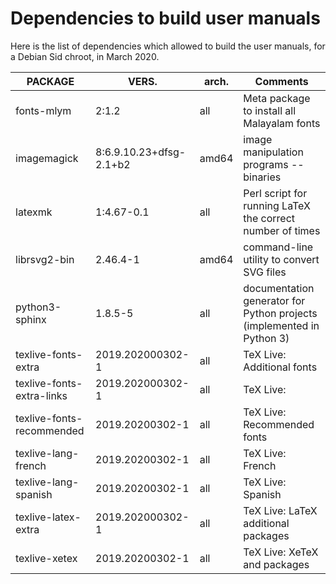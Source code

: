 # Dependencies to build user manuals #

Here is the list of dependencies which allowed to build the user
manuals, for a Debian Sid chroot, in March 2020.


| PACKAGE | VERS. | arch. | Comments |
| ------- | ----- | ----- | -------- |
| fonts-mlym | 2:1.2 | all | Meta package to install all Malayalam fonts |
| imagemagick | 8:6.9.10.23+dfsg-2.1+b2 | amd64 | image manipulation programs -- binaries |
| latexmk | 1:4.67-0.1 | all | Perl script for running LaTeX the correct number of times |
| librsvg2-bin | 2.46.4-1 | amd64 | command-line utility to convert SVG files |
| python3-sphinx | 1.8.5-5 | all | documentation generator for Python projects (implemented in Python 3) |
| texlive-fonts-extra | 2019.202000302-1 | all | TeX Live: Additional fonts |
| texlive-fonts-extra-links | 2019.202000302-1 | all | TeX Live: |
| texlive-fonts-recommended | 2019.20200302-1 | all | TeX Live: Recommended fonts |
| texlive-lang-french | 2019.20200302-1 | all | TeX Live: French |
| texlive-lang-spanish | 2019.20200302-1 | all | TeX Live: Spanish |
| texlive-latex-extra | 2019.202000302-1 | all | TeX Live: LaTeX additional packages |
| texlive-xetex | 2019.20200302-1 | all | TeX Live: XeTeX and packages |


